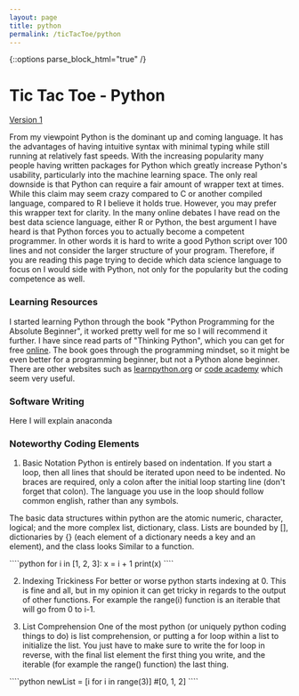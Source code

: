 ```yaml
---
layout: page
title: python
permalink: /ticTacToe/python
---
```


{::options parse_block_html="true" /}

# Tic Tac Toe - Python

<div class="ticTacToe-links">
  <a class="link" href="https://kulmsc.github.io/ticTacToe/version1/python">Version 1</a>
</div>

From my viewpoint Python is the dominant up and coming language.  It has the advantages of having intuitive syntax with minimal typing while still running at relatively fast speeds.  With the increasing popularity many people having written packages for Python which greatly increase Python's usability, particularly into the machine learning space.  The only real downside is that Python can require a fair amount of wrapper text at times.  While this claim may seem crazy compared to C or another compiled language, compared to R I believe it holds true.  However, you may prefer this wrapper text for clarity.  In the many online debates I have read on the best data science language, either R or Python, the best argument I have heard is that Python forces you to actually become a competent programmer.  In other words it is hard to write a good Python script over 100 lines and not consider the larger structure of your program.  Therefore, if you are reading this page trying to decide which data science language to focus on I would side with Python, not only for the popularity but the coding competence as well.

### Learning Resources

I started learning Python through the book "Python Programming for the Absolute Beginner", it worked pretty well for me so I will recommend it further.  I have since read parts of "Thinking Python", which you can get for free [online](http://greenteapress.com/thinkpython/thinkpython.pdf).  The book goes through the programming mindset, so it might be even better for a programming beginner, but not a Python alone beginner.  There are other websites such as [learnpython.org](https://www.learnpython.org/) or [code academy](https://www.codecademy.com/learn/learn-python-3) which seem very useful.

### Software Writing

Here I will explain anaconda

### Noteworthy Coding Elements

1. Basic Notation
Python is entirely based on indentation.  If you start a loop, then all lines that should be iterated upon need to be indented.  No braces are required, only a colon after the initial loop starting line (don't forget that colon).  The language you use in the loop should follow common english, rather than any symbols.

The basic data structures within python are the atomic numeric, character, logical; and the more complex list, dictionary, class.  Lists are bounded by [], dictionaries by {} (each element of a dictionary needs a key and an element), and the class looks Similar to a function.

<div class="codeBlock">
````python
for i in [1, 2, 3]:
  x = i + 1
  print(x)
````
</div>

2. Indexing Trickiness
For better or worse python starts indexing at 0.  This is fine and all, but in my opinion it can get tricky in regards to the output of other functions.  For example the range(i) function is an iterable that will go from 0 to i-1.

3. List Comprehension
One of the most python (or uniquely python coding things to do) is list comprehension, or putting a for loop within a list to initialize the list.  You just have to make sure to write the for loop in reverse, with the final list element the first thing you write, and the iterable (for example the range() function) the last thing.

<div class="codeBlock">
````python
newList = [i for i in range(3)] #[0, 1, 2]
````
</div>
